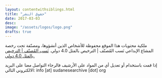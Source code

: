 ```yaml
---
layout: contentwithsiblings.html
title: "حقوق النشر"
date: 2017-03-03
desc:
image: "/assets/logos/logo.png"
drafts: true
---
```


ملكية محتويات هذا الموقع محفوظة للأشخاص الذين أنشؤوها، ومصنّفة تحت رخصة المشاع الإبداعي نَسب المُصنّف | الترخيص بالمثل 4.0 دولي. [نَسب المُصنّف | الترخيص بالمثل 4.0 دولي.](https://creativecommons.org/licenses/by-sa/4.0)

إذا قمت باستخدام أو تعديل أي من المواد على الأرشيف فالرجاء التواصل معنا على البريد الالكتروني التالي:
info [at] sudanesearchive [dot] org


